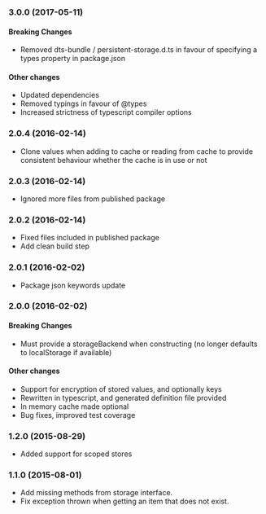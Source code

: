 ### 3.0.0 (2017-05-11)

#### Breaking Changes
  
  - Removed dts-bundle / persistent-storage.d.ts in favour of specifying a types property in package.json

#### Other changes

  - Updated dependencies
  - Removed typings in favour of @types
  - Increased strictness of typescript compiler options

### 2.0.4 (2016-02-14)

  - Clone values when adding to cache or reading from cache to provide consistent behaviour whether the cache is in use or not

### 2.0.3 (2016-02-14)

  - Ignored more files from published package

### 2.0.2 (2016-02-14)

  - Fixed files included in published package
  - Add clean build step
    
### 2.0.1 (2016-02-02)

  - Package json keywords update

### 2.0.0 (2016-02-02)

#### Breaking Changes
    
  - Must provide a storageBackend when constructing (no longer defaults to localStorage if available)

#### Other changes

  - Support for encryption of stored values, and optionally keys
  - Rewritten in typescript, and generated definition file provided
  - In memory cache made optional
  - Bug fixes, improved test coverage

### 1.2.0 (2015-08-29)
  
  - Added support for scoped stores
    
### 1.1.0 (2015-08-01)
    
  - Add missing methods from storage interface. 
  - Fix exception thrown when getting an item that does not exist.
